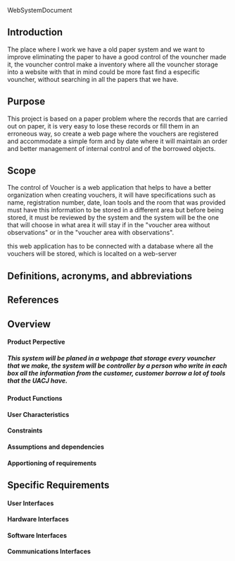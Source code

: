 WebSystemDocument

## Introduction 
  The place where I work we have a old paper system and we want to improve eliminating the paper to have a good control of the vouncher made it, the vouncher control make a inventory where all the vouncher storage into a website with that in mind could be more fast find a especific vouncher, without searching in all the papers that we have.
## Purpose
  This project is based on a paper problem where the records that are carried out on paper, it is very easy to lose these records or fill them in an erroneous way, so create a web page where the vouchers are registered and accommodate a simple form and by date where it will maintain an order and better management of internal control and of the borrowed objects.
## Scope
  The control of Voucher is a web application that helps to have a better organization when creating vouchers, it will have specifications such as name, registration number, date, loan tools and the room that was provided must have this information to be stored in a different area but before being stored, it must be reviewed by the system and the system will be the one that will choose in what area it will stay if in the "voucher area without observations" or in the "voucher area with observations".
  
this web application has to be connected with a database where all the vouchers will be stored, which is localted on a web-server

## Definitions, acronyms, and abbreviations


## References

## Overview
 #### Product Perpective
  ##### This system will be planed in a webpage that storage every vouncher that we make, the system will be controller by a person who     write in each box all the information from the customer, customer borrow a lot of tools that the UACJ have.
  
 #### Product Functions
 #### User Characteristics
 #### Constraints
 #### Assumptions and dependencies
 #### Apportioning of requirements

## Specific Requirements 

 #### User Interfaces
 #### Hardware Interfaces
 #### Software Interfaces
 #### Communications Interfaces
